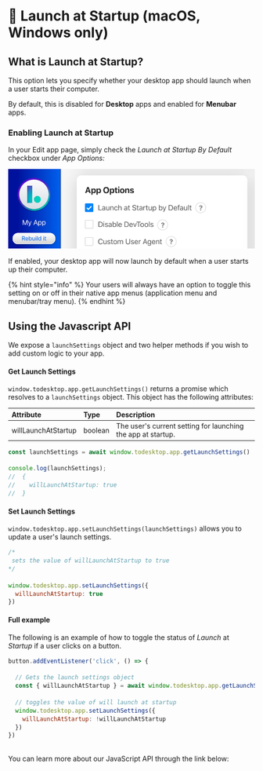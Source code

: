 # 🚀 Launch at Startup \(macOS, Windows only\)

## What is Launch at Startup?

This option lets you specify whether your desktop app should launch when a user starts their computer.

By default, this is disabled for **Desktop** apps and enabled for **Menubar** apps.



### Enabling Launch at Startup

In your Edit app page, simply check the _Launch at Startup By Default_ checkbox under _App Options:_

![App Options panel for toggling Launch at Startup by Default](../.gitbook/assets/launch-app-at-startup.png)

If enabled, your desktop app will now launch by default when a user starts up their computer.

{% hint style="info" %}
Your users will always have an option to toggle this setting on or off in their native app menus \(application menu and menubar/tray menu\).
{% endhint %}



## Using the Javascript API

We expose a `launchSettings`  object and two helper methods if you wish to add custom logic to your app. 

#### Get Launch Settings

`window.todesktop.app.getLaunchSettings()` returns a promise which resolves to a  `launchSettings`  object. This object has the following attributes:

| Attribute | Type | Description |
| :--- | :--- | :--- |
| willLaunchAtStartup | boolean | The user's current setting for launching the app at startup. |

```javascript
const launchSettings = await window.todesktop.app.getLaunchSettings()

console.log(launchSettings);
//  { 
//    willLaunchAtStartup: true
//  }
```

#### 

#### Set Launch Settings

`window.todesktop.app.setLaunchSettings(launchSettings)` allows you to update a user's launch settings.

```javascript
/*
 sets the value of willLaunchAtStartup to true
*/

window.todesktop.app.setLaunchSettings({
  willLaunchAtStartup: true
})
```

#### 

#### Full example

The following is an example of how to toggle the status of _Launch_ at _Startup_ if a user clicks on a button.

```javascript
button.addEventListener('click', () => {

  // Gets the launch settings object
  const { willLaunchAtStartup } = await window.todesktop.app.getLaunchSettings()
  
  // toggles the value of will launch at startup
  window.todesktop.app.setLaunchSettings({
    willLaunchAtStartup: !willLaunchAtStartup
  })
})
    
```



You can learn more about our JavaScript API through the link below:

